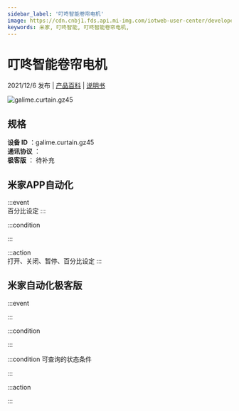 ```yaml
---
sidebar_label: '叮咚智能卷帘电机'
image: https://cdn.cnbj1.fds.api.mi-img.com/iotweb-user-center/developer_1679069420799LWwDJzVA.png?GalaxyAccessKeyId=AKVGLQWBOVIRQ3XLEW&Expires=9223372036854775807&Signature=HS5Pann+XA875QYH4LMC/tdytMA=
keywords: 米家, 叮咚智能, 叮咚智能卷帘电机, 
---
```

# 叮咚智能卷帘电机

2021/12/6 发布 | [产品百科](https://home.mi.com/webapp/content/baike/product/index.html?model=galime.curtain.gz45/) | [说明书](https://home.mi.com/views/introduction.html?model=galime.curtain.gz45&region=cn)

![galime.curtain.gz45](https://cdn.cnbj1.fds.api.mi-img.com/iotweb-user-center/developer_1679069420799LWwDJzVA.png?GalaxyAccessKeyId=AKVGLQWBOVIRQ3XLEW&Expires=9223372036854775807&Signature=HS5Pann+XA875QYH4LMC/tdytMA=)

## 规格  
> 
**设备 ID** ：galime.curtain.gz45  
**通讯协议** ：  
**极客版**  ： 待补充 


## 米家APP自动化  

:::event  
百分比设定
:::

:::condition  

:::

:::action   
打开、关闭、暂停、百分比设定
:::

## 米家自动化极客版  

:::event  

:::

:::condition  

:::

:::condition 可查询的状态条件  

:::

:::action  

:::

        
